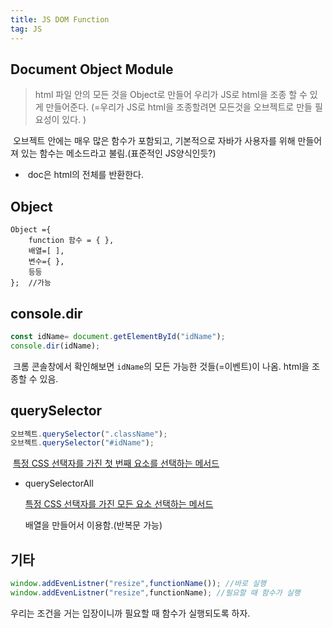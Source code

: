 ```yaml
---
title: JS DOM Function
tag: JS
---
```


## Document Object Module

> html 파일 안의 모든 것을 Object로 만들어 우리가 JS로 html을 조종 할 수 있게 만들어준다. (=우리가 JS로 html을 조종할려면 모든것을 오브젝트로 만들 필요성이 있다. ) 

​	오브젝트 안에는 매우 많은 함수가 포함되고, 기본적으로 자바가 사용자를 위해 만들어져 있는 함수는 메소드라고 불림.(표준적인 JS양식인듯?) 

+ ​	doc은 html의 전체를 반환한다.



## Object

```
Object ={
	function 함수 = { },
	배열=[ ],
	변수={ },
	등등
}; 	//가능  
```



## console.dir

```js
const idName= document.getElementById("idName");
console.dir(idName);
```

​	크롬 콘솔창에서 확인해보면 `idName`의 모든 가능한 것들(=이벤트)이 나옴. html을 조종할 수 있음.



## querySelector

```js
오브젝트.querySelector(".className");
오브젝트.querySelector("#idName");
```

​	[특정 CSS 선택자를 가진 첫 번째 요소를 선택하는 메서드](https://www.codingfactory.net/10410)

+ querySelectorAll 

   [특정 CSS 선택자를 가진 모든 요소 선택하는 메서드](https://www.codingfactory.net/10413) 

  배열을 만들어서 이용함.(반복문 가능)







## 기타 

```js
window.addEvenListner("resize",functionName()); //바로 실행
window.addEvenListner("resize",functionName); //필요할 때 함수가 실행
```

 우리는 조건을 거는 입장이니까 필요할 때 함수가 실행되도록 하자.